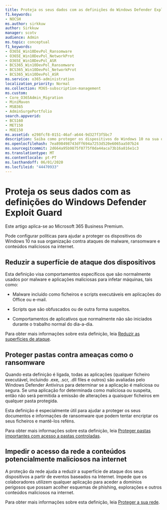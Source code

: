 ```yaml
---
title: Proteja os seus dados com as definições do Windows Defender Exploit Guard
f1.keywords:
- NOCSH
ms.author: sirkkuw
author: Sirkkuw
manager: scotv
audience: Admin
ms.topic: conceptual
f1_keywords:
- O365E_Win10DevPol_Ransomware
- O365E_Win10DevPol_NetworkProt
- O365E_Win10DevPol_ASR
- BCS365_Win10DevPol_Ransomware
- BCS365_Win10DevPol_NetworkProt
- BCS365_Win10DevPol_ASR
ms.service: o365-administration
localization_priority: Normal
ms.collection: M365-subscription-management
ms.custom:
- Core_O365Admin_Migration
- MiniMaven
- MSB365
- AdminSurgePortfolio
search.appverid:
- BCS160
- MET150
- MOE150
ms.assetid: e298fcf8-0151-46af-a644-9d327f3f5bc7
description: Saiba como proteger os dispositivos do Windows 10 na sua organização contra ataques de malware, ransomware e conteúdos maliciosos na internet.
ms.openlocfilehash: 7ea898498743dff694a7253d520e6065aa507b24
ms.sourcegitcommit: 2d664a95b9875f0775f0da44aca73b16a816e1c3
ms.translationtype: MT
ms.contentlocale: pt-PT
ms.lasthandoff: 06/01/2020
ms.locfileid: "44470933"
---
```

# <a name="protect-your-data-with-windows-defender-exploit-guard-settings"></a>Proteja os seus dados com as definições do Windows Defender Exploit Guard

Este artigo aplica-se ao Microsoft 365 Business Premium.

Pode configurar políticas para ajudar a proteger os dispositivos do Windows 10 na sua organização contra ataques de malware, ransomware e conteúdos maliciosos na internet.
  
## <a name="reduce-the-attack-surface-of-devices"></a>Reduzir a superfície de ataque dos dispositivos

Esta definição visa comportamentos específicos que são normalmente usados por malware e aplicações maliciosas para infetar máquinas, tais como:
  
- Malware incluído como ficheiros e scripts executáveis em aplicações do Office ou e-mail.
    
- Scripts que são obfuscados ou de outra forma suspeitos.
    
- Comportamentos de aplicativos que normalmente não são iniciados durante o trabalho normal do dia-a-dia.
    
Para obter mais informações sobre esta definição, leia [Reduzir as superfícies de ataque](https://docs.microsoft.com/windows/security/threat-protection/microsoft-defender-atp/exploit-protection).
  
## <a name="protect-folders-from-threats-such-as-ransomware"></a>Proteger pastas contra ameaças como o ransomware

Quando esta definição é ligada, todas as aplicações (qualquer ficheiro executável, incluindo .exe, .scr, .dll files e outros) são avaliadas pelo Windows Defender Antivirus para determinar se a aplicação é maliciosa ou segura. Se uma aplicação for determinada como maliciosa ou suspeita, então não será permitida a emissão de alterações a quaisquer ficheiros em qualquer pasta protegida.
  
Esta definição é especialmente útil para ajudar a proteger os seus documentos e informações de ransomware que podem tentar encriptar os seus ficheiros e mantê-los reféns.
  
Para obter mais informações sobre esta definição, leia [Proteger pastas importantes com acesso a pastas controladas](https://docs.microsoft.com/mem/configmgr/protect/deploy-use/create-deploy-exploit-guard-policy#bkmk_CFA).
  
## <a name="prevent-network-access-to-potentially-malicious-content-on-the-internet"></a>Impedir o acesso da rede a conteúdos potencialmente maliciosos na internet

A proteção da rede ajuda a reduzir a superfície de ataque dos seus dispositivos a partir de eventos baseados na Internet. Impede que os colaboradores utilizem qualquer aplicação para aceder a domínios perigosos que possam acolher esquemas de phishing, explorações e outros conteúdos maliciosos na internet.
  
Para obter mais informações sobre esta definição, leia [Proteger a sua rede](https://docs.microsoft.com/mem/configmgr/protect/deploy-use/create-deploy-exploit-guard-policy#bkmk_Nwp).
  

